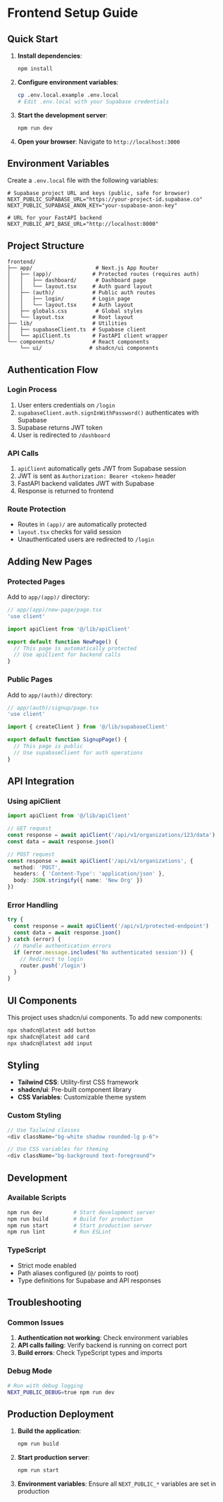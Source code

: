 # Frontend Setup Guide

## Quick Start

1. **Install dependencies**:
   ```bash
   npm install
   ```

2. **Configure environment variables**:
   ```bash
   cp .env.local.example .env.local
   # Edit .env.local with your Supabase credentials
   ```

3. **Start the development server**:
   ```bash
   npm run dev
   ```

4. **Open your browser**: Navigate to `http://localhost:3000`

## Environment Variables

Create a `.env.local` file with the following variables:

```env
# Supabase project URL and keys (public, safe for browser)
NEXT_PUBLIC_SUPABASE_URL="https://your-project-id.supabase.co"
NEXT_PUBLIC_SUPABASE_ANON_KEY="your-supabase-anon-key"

# URL for your FastAPI backend
NEXT_PUBLIC_API_BASE_URL="http://localhost:8000"
```

## Project Structure

```
frontend/
├── app/                    # Next.js App Router
│   ├── (app)/             # Protected routes (requires auth)
│   │   ├── dashboard/      # Dashboard page
│   │   └── layout.tsx     # Auth guard layout
│   ├── (auth)/            # Public auth routes
│   │   ├── login/         # Login page
│   │   └── layout.tsx     # Auth layout
│   ├── globals.css         # Global styles
│   └── layout.tsx         # Root layout
├── lib/                   # Utilities
│   ├── supabaseClient.ts  # Supabase client
│   └── apiClient.ts       # FastAPI client wrapper
└── components/            # React components
    └── ui/               # shadcn/ui components
```

## Authentication Flow

### Login Process
1. User enters credentials on `/login`
2. `supabaseClient.auth.signInWithPassword()` authenticates with Supabase
3. Supabase returns JWT token
4. User is redirected to `/dashboard`

### API Calls
1. `apiClient` automatically gets JWT from Supabase session
2. JWT is sent as `Authorization: Bearer <token>` header
3. FastAPI backend validates JWT with Supabase
4. Response is returned to frontend

### Route Protection
- Routes in `(app)/` are automatically protected
- `layout.tsx` checks for valid session
- Unauthenticated users are redirected to `/login`

## Adding New Pages

### Protected Pages
Add to `app/(app)/` directory:
```typescript
// app/(app)/new-page/page.tsx
'use client'

import apiClient from '@/lib/apiClient'

export default function NewPage() {
  // This page is automatically protected
  // Use apiClient for backend calls
}
```

### Public Pages
Add to `app/(auth)/` directory:
```typescript
// app/(auth)/signup/page.tsx
'use client'

import { createClient } from '@/lib/supabaseClient'

export default function SignupPage() {
  // This page is public
  // Use supabaseClient for auth operations
}
```

## API Integration

### Using apiClient
```typescript
import apiClient from '@/lib/apiClient'

// GET request
const response = await apiClient('/api/v1/organizations/123/data')
const data = await response.json()

// POST request
const response = await apiClient('/api/v1/organizations', {
  method: 'POST',
  headers: { 'Content-Type': 'application/json' },
  body: JSON.stringify({ name: 'New Org' })
})
```

### Error Handling
```typescript
try {
  const response = await apiClient('/api/v1/protected-endpoint')
  const data = await response.json()
} catch (error) {
  // Handle authentication errors
  if (error.message.includes('No authenticated session')) {
    // Redirect to login
    router.push('/login')
  }
}
```

## UI Components

This project uses shadcn/ui components. To add new components:

```bash
npx shadcn@latest add button
npx shadcn@latest add card
npx shadcn@latest add input
```

## Styling

- **Tailwind CSS**: Utility-first CSS framework
- **shadcn/ui**: Pre-built component library
- **CSS Variables**: Customizable theme system

### Custom Styling
```typescript
// Use Tailwind classes
<div className="bg-white shadow rounded-lg p-6">

// Use CSS variables for theming
<div className="bg-background text-foreground">
```

## Development

### Available Scripts
```bash
npm run dev          # Start development server
npm run build        # Build for production
npm run start        # Start production server
npm run lint         # Run ESLint
```

### TypeScript
- Strict mode enabled
- Path aliases configured (`@/` points to root)
- Type definitions for Supabase and API responses

## Troubleshooting

### Common Issues

1. **Authentication not working**: Check environment variables
2. **API calls failing**: Verify backend is running on correct port
3. **Build errors**: Check TypeScript types and imports

### Debug Mode
```bash
# Run with debug logging
NEXT_PUBLIC_DEBUG=true npm run dev
```

## Production Deployment

1. **Build the application**:
   ```bash
   npm run build
   ```

2. **Start production server**:
   ```bash
   npm run start
   ```

3. **Environment variables**: Ensure all `NEXT_PUBLIC_*` variables are set in production